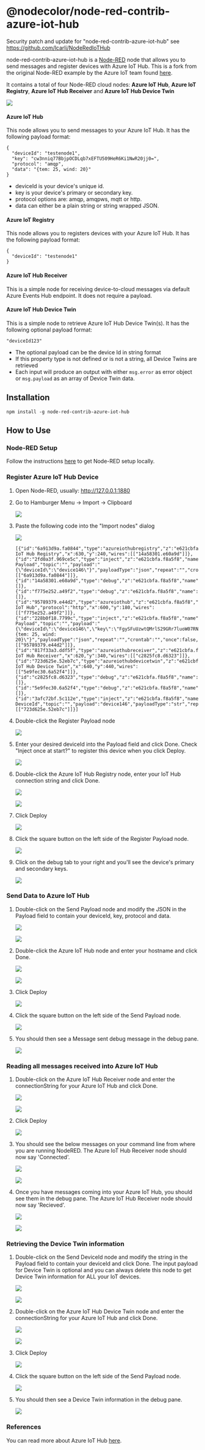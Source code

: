 # @nodecolor/node-red-contrib-azure-iot-hub

Security patch and update for "node-red-contrib-azure-iot-hub" see https://github.com/lcarli/NodeRedIoTHub

node-red-contrib-azure-iot-hub is a <a href="http://nodered.org" target="_new">Node-RED</a> node that allows you to send messages and register devices with Azure IoT Hub. This is a fork from the original Node-RED example by the Azure IoT team found [here](https://github.com/Azure/azure-iot-sdks/tree/master/node/device/node-red).

It contains a total of four Node-RED cloud nodes: **Azure IoT Hub**, **Azure IoT Registry**, **Azure IoT Hub Receiver** and **Azure IoT Hub Device Twin**

![](images/flow-nodes-1.png)

#### Azure IoT Hub

This node allows you to send messages to your Azure IoT Hub.  It has the following payload format:
```
{
  "deviceId": "testenode1",
  "key": "cw3nniq77BbjpOCDLqb7xEFTU509HeR6Ki1NwR20jj0=",
  "protocol": "amqp",
  "data": "{tem: 25, wind: 20}"
}
```
- deviceId is your device's unique id.
- key is your device's primary or secondary key.
- protocol options are: amqp, amqpws, mqtt or http.
- data can either be a plain string or string wrapped JSON.

#### Azure IoT Registry

This node allows you to registers devices with your Azure IoT Hub. It has the following payload format:

```
{
  "deviceId": "testenode1"
}
```

#### Azure IoT Hub Receiver

This is a simple node for receiving device-to-cloud messages via default Azure Events Hub endpoint. It does not require a payload.


#### Azure IoT Hub Device Twin

This is a simple node to retrieve Azure IoT Hub Device Twin(s). It has the following optional payload format:

```
"deviceId123"
```
- The optional payload can be the device Id in string format
- If this property type is not defined or is not a string, all Device Twins are retrieved
- Each input will produce an output with either ```msg.error``` as error object or ```msg.payload``` as an array of Device Twin data.


## Installation

```
npm install -g node-red-contrib-azure-iot-hub
```



## How to Use


### Node-RED Setup
Follow the instructions [here](http://nodered.org/docs/getting-started/installation) to get Node-RED setup locally.

### Register Azure IoT Hub Device

1. Open Node-RED, usually: <http://127.0.0.1:1880>

2. Go to Hamburger Menu -> Import -> Clipboard

    ![](images/import-clip.png)

3. Paste the following code into the "Import nodes" dialog

    ![](images/import-nodes-2.png)

    ```
    [{"id":"6a913d9a.fa0844","type":"azureiothubregistry","z":"e621cbfa.f8a5f8","name":"Azure IoT Hub Registry","x":630,"y":240,"wires":[["14a58301.e60a9d"]]},{"id":"2fd0a3f.969ce5c","type":"inject","z":"e621cbfa.f8a5f8","name":"Register Payload","topic":"","payload":"{\"deviceId\":\"device146\"}","payloadType":"json","repeat":"","crontab":"","once":false,"x":400,"y":240,"wires":[["6a913d9a.fa0844"]]},{"id":"14a58301.e60a9d","type":"debug","z":"e621cbfa.f8a5f8","name":"Log","active":true,"console":"false","complete":"true","x":910,"y":240,"wires":[]},{"id":"f775e252.a49f2","type":"debug","z":"e621cbfa.f8a5f8","name":"Log","active":true,"console":"false","complete":"true","x":910,"y":180,"wires":[]},{"id":"95789379.e44d2","type":"azureiothub","z":"e621cbfa.f8a5f8","name":"Azure IoT Hub","protocol":"http","x":600,"y":180,"wires":[["f775e252.a49f2"]]},{"id":"228b0f18.7799c","type":"inject","z":"e621cbfa.f8a5f8","name":"Send Payload","topic":"","payload":"{\"deviceId\":\"device146\",\"key\":\"FgySFuUzwtQMrlS29GRr7luoW07RNAmKcMy5oPDA8pA=\",\"protocol\":\"http\",\"data\":\"{tem: 25, wind: 20}\"}","payloadType":"json","repeat":"","crontab":"","once":false,"x":390,"y":180,"wires":[["95789379.e44d2"]]},{"id":"817f33a3.ddf5f","type":"azureiothubreceiver","z":"e621cbfa.f8a5f8","name":"Azure IoT Hub Receiver","x":620,"y":340,"wires":[["c2825fc8.d6323"]]},{"id":"723d625e.52eb7c","type":"azureiothubdevicetwin","z":"e621cbfa.f8a5f8","name":"Azure IoT Hub Device Twin","x":640,"y":440,"wires":[["5e9fec30.6a52f4"]]},{"id":"c2825fc8.d6323","type":"debug","z":"e621cbfa.f8a5f8","name":"Log","active":true,"console":"false","complete":"true","x":910,"y":340,"wires":[]},{"id":"5e9fec30.6a52f4","type":"debug","z":"e621cbfa.f8a5f8","name":"Log","active":true,"console":"false","complete":"true","x":910,"y":440,"wires":[]},{"id":"3afc72bf.5c112e","type":"inject","z":"e621cbfa.f8a5f8","name":"Send DeviceId","topic":"","payload":"device146","payloadType":"str","repeat":"","crontab":"","once":false,"x":400,"y":440,"wires":[["723d625e.52eb7c"]]}]
    ```
4. Double-click the Register Payload node

    ![](images/register-payload-node.png)

5. Enter your desired deviceId into the Payload field and click Done. Check "Inject once at start?" to register this device when you click Deploy.

    ![](images/register-payload-input.png)

6. Double-click the Azure IoT Hub Registry node, enter your IoT Hub connection string and click Done.

    ![](images/azureiot-registry-node.png) 
    
    ![](images/azureiot-registry-input.png)

7. Click Deploy

    ![](images/deploy.png)

8. Click the square button on the left side of the Register Payload node.
    
    ![](images/register-payload-node.png)

9. Click on the debug tab to your right and you'll see the device's primary and secondary keys.

    ![](images/device-register-output.png)


### Send Data to Azure IoT Hub

1. Double-click on the Send Payload node and modify the JSON in the Payload field to contain your deviceId, key, protocol and data.

    ![](images/send-payload-node.png)

    ![](images/send-payload-input.png)

2. Double-click the Azure IoT Hub node and enter your hostname and click Done.

    ![](images/azureiot-hub-node.png)

    ![](images/azureiot-hub-input.png)

3. Click Deploy

    ![](images/deploy.png)

4. Click the square button on the left side of the Send Payload node.
    
    ![](images/send-payload-node.png)

5. You should then see a Message sent debug message in the debug pane.

    ![](images/message-sent.png)


### Reading all messages received into Azure IoT Hub

1. Double-click on the Azure IoT Hub Receiver node and enter the connectionString for your Azure IoT Hub and click Done.

    ![](images/azureiot-hub-receiver-node.png)

    ![](images/azureiot-hub-receiver-input.png)

2. Click Deploy

    ![](images/deploy.png)

4. You should see the below messages on your command line from where you are running NodeRED. The Azure IoT Hub Receiver node should now say 'Connected'.
    
    ![](images/azureiot-hub-receiver-cmd_logs.png)

    ![](images/azureiot-hub-receiver-node-connected.png)

5. Once you have messages coming into your Azure IoT Hub, you should see them in the debug pane. The Azure IoT Hub Receiver node should now say 'Recieved'.

    ![](images/azureiot-hub-receiver-output.png)

    ![](images/azureiot-hub-receiver-node-received.png)

### Retrieving the Device Twin information

1. Double-click on the Send DeviceId node and modify the string in the Payload field to contain your deviceId and click Done. The input payload for Device Twin is optional and you can always delete this node to get Device Twin information for ALL your IoT devices.

    ![](images/send-deviceid-node.png)

    ![](images/send-deviceid-input.png)

2. Double-click on the Azure IoT Hub Device Twin node and enter the connectionString for your Azure IoT Hub and click Done.

    ![](images/azureiot-hub-device-twin-node.png)

    ![](images/azureiot-hub-device-twin-input.png)

3. Click Deploy

    ![](images/deploy.png)

4. Click the square button on the left side of the Send Payload node.
    
    ![](images/send-deviceid-node.png)

5. You should then see a Device Twin information in the debug pane.

    ![](images/send-deviceid-output.png)

### References
You can read more about Azure IoT Hub [here](https://azure.microsoft.com/en-us/documentation/services/iot-hub/).



